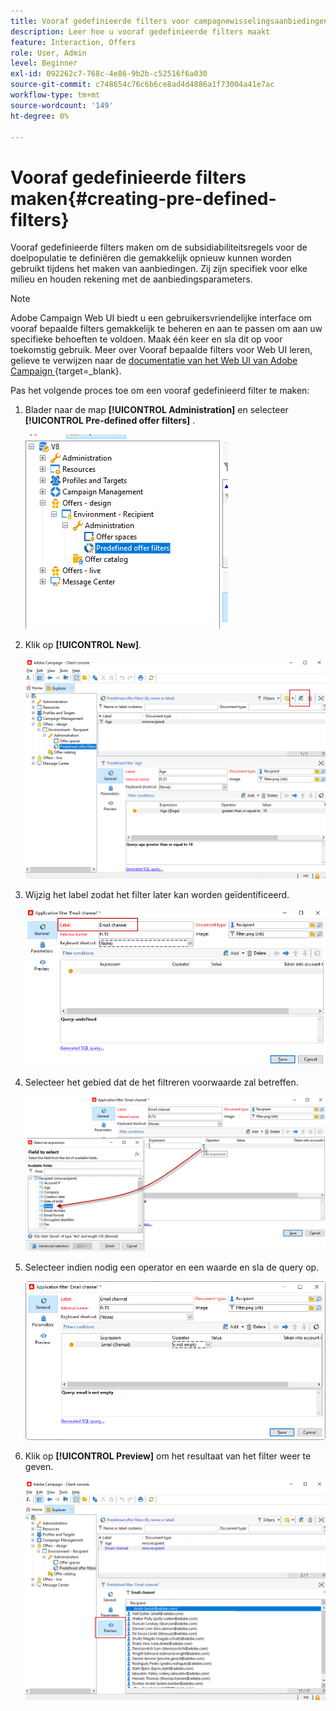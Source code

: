 ```yaml
---
title: Vooraf gedefinieerde filters voor campagnewisselingsaanbiedingen
description: Leer hoe u vooraf gedefinieerde filters maakt
feature: Interaction, Offers
role: User, Admin
level: Beginner
exl-id: 092262c7-768c-4e86-9b2b-c52516f6a030
source-git-commit: c748654c76c6b6ce8ad4d4886a1f73004a41e7ac
workflow-type: tm+mt
source-wordcount: '149'
ht-degree: 0%

---
```


# Vooraf gedefinieerde filters maken{#creating-pre-defined-filters}

Vooraf gedefinieerde filters maken om de subsidiabiliteitsregels voor de doelpopulatie te definiëren die gemakkelijk opnieuw kunnen worden gebruikt tijdens het maken van aanbiedingen. Zij zijn specifiek voor elke milieu en houden rekening met de aanbiedingsparameters.

>[!NOTE]
>
>Adobe Campaign Web UI biedt u een gebruikersvriendelijke interface om vooraf bepaalde filters gemakkelijk te beheren en aan te passen om aan uw specifieke behoeften te voldoen. Maak één keer en sla dit op voor toekomstig gebruik. Meer over Vooraf bepaalde filters voor Web UI leren, gelieve te verwijzen naar de [ documentatie van het Web UI van Adobe Campaign ](https://experienceleague.adobe.com/nl/docs/campaign-web/v8/start/predefined-filters){target=_blank}.


Pas het volgende proces toe om een vooraf gedefinieerd filter te maken:

1. Blader naar de map **[!UICONTROL Administration]** en selecteer **[!UICONTROL Pre-defined offer filters]** .

   ![](assets/offer_filter_create_005.png)

1. Klik op **[!UICONTROL New]**.

   ![](assets/offer_filter_create_001.png)

1. Wijzig het label zodat het filter later kan worden geïdentificeerd.

   ![](assets/offer_filter_create_002.png)

1. Selecteer het gebied dat de het filtreren voorwaarde zal betreffen.

   ![](assets/offer_filter_create_003.png)

1. Selecteer indien nodig een operator en een waarde en sla de query op.

   ![](assets/offer_filter_create_004.png)

1. Klik op **[!UICONTROL Preview]** om het resultaat van het filter weer te geven.

   ![](assets/offer_filter_create_006.png)
